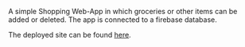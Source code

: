 A simple Shopping Web-App in which groceries or other items can be added or deleted. The app is connected to a firebase database.

The deployed site can be found [here](https://cookies-n-more.netlify.app/).
